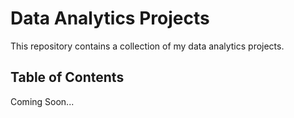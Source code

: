 # Data Analytics Projects

This repository contains a collection of my data analytics projects. 

## Table of Contents
Coming Soon...
